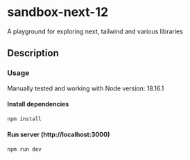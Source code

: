 # sandbox-next-12

A playground for exploring next, tailwind and various libraries

## Description

### Usage

Manually tested and working with Node version: 18.16.1

#### Install dependencies

```bash
npm install
```

#### Run server (http://localhost:3000)

```bash
npm run dev
```
